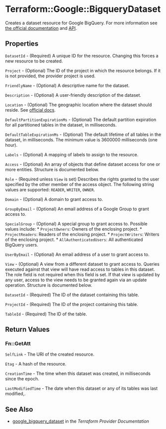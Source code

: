 # Terraform::Google::BigqueryDataset

Creates a dataset resource for Google BigQuery. For more information see
[the official documentation](https://cloud.google.com/bigquery/docs/) and
[API](https://cloud.google.com/bigquery/docs/reference/rest/v2/datasets).

## Properties

`DatasetId` - (Required) A unique ID for the resource. Changing this forces a new resource to be created.

`Project` - (Optional) The ID of the project in which the resource belongs. If it is not provided, the provider project is used.

`FriendlyName` - (Optional) A descriptive name for the dataset.

`Description` - (Optional) A user-friendly description of the dataset.

`Location` - (Optional) The geographic location where the dataset should reside. See [official docs](https://cloud.google.com/bigquery/docs/dataset-locations).

`DefaultPartitionExpirationMs` - (Optional) The default partition expiration for all partitioned tables in the dataset, in milliseconds.

`DefaultTableExpirationMs` - (Optional) The default lifetime of all tables in the dataset, in milliseconds. The minimum value is 3600000 milliseconds (one hour).

`Labels` - (Optional) A mapping of labels to assign to the resource.

`Access` - (Optional) An array of objects that define dataset access for one or more entities. Structure is documented below.

`Role` - (Required unless `View` is set) Describes the rights granted to the user specified by the other member of the access object. The following string values are supported: `READER`, `WRITER`, `OWNER`.

`Domain` - (Optional) A domain to grant access to.

`GroupByEmail` - (Optional) An email address of a Google Group to grant access to.

`SpecialGroup` - (Optional) A special group to grant access to. Possible values include: * `ProjectOwners`: Owners of the enclosing project. * `ProjectReaders`: Readers of the enclosing project. * `ProjectWriters`: Writers of the enclosing project. * `AllAuthenticatedUsers`: All authenticated BigQuery users.

`UserByEmail` - (Optional) An email address of a user to grant access to.

`View` - (Optional) A view from a different dataset to grant access to. Queries executed against that view will have read access to tables in this dataset. The role field is not required when this field is set. If that view is updated by any user, access to the view needs to be granted again via an update operation. Structure is documented below.

`DatasetId` - (Required) The ID of the dataset containing this table.

`ProjectId` - (Required) The ID of the project containing this table.

`TableId` - (Required) The ID of the table.


## Return Values

### Fn::GetAtt

`SelfLink` - The URI of the created resource.

`Etag` - A hash of the resource.

`CreationTime` - The time when this dataset was created, in milliseconds since the epoch.

`LastModifiedTime` -  The date when this dataset or any of its tables was last modified,.

## See Also

* [google_bigquery_dataset](https://www.terraform.io/docs/providers/google/r/bigquery_dataset.html) in the _Terraform Provider Documentation_